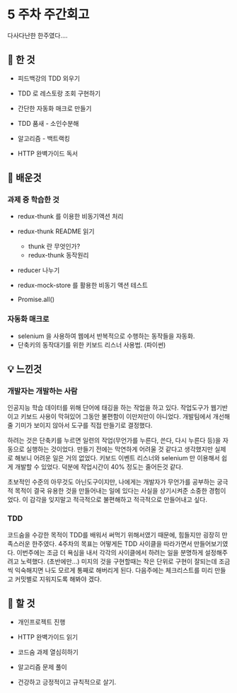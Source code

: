 # 5 주차 주간회고

다사다난한 한주였다....



## 🎉 한 것

- 피드백강의 TDD 외우기

- TDD 로 레스토랑 조회 구현하기

- 간단한 자동화 매크로 만들기

- TDD 품새 - 소인수분해 

- 알고리즘 - 백트랙킹 

- HTTP 완벽가이드 독서

  

## 📗 배운것

### 과제 중 학습한 것

- redux-thunk 를 이용한 비동기액션 처리
- redux-thunk README 읽기
  - thunk 란 무엇인가?
  - redux-thunk 동작원리
- reducer 나누기
- redux-mock-store 를 활용한 비동기 액션 테스트

- Promise.all()

### 자동화 매크로

- selenium 을 사용하여 웹에서 반복적으로 수행하는 동작들을 자동화.
- 단축키의 동작대기를 위한 키보드 리스너 사용법. (파이썬)



## 💡 느낀것

### 개발자는 개발하는 사람

인공지능 학습 데이터를 위해 단어에 태깅을 하는 작업을 하고 있다. 작업도구가 웹기반이고 키보드 사용이 막혀있어 그동안 불편함이 이만저만이 아니었다. 개발팀에서 개선해줄 기미가 보이지 않아서 도구를 직접 만들기로 결정했다. 

하려는 것은 단축키를 누르면 일련의 작업(무언가를 누른다, 쓴다, 다시 누른다 등)을 자동으로 실행하는 것이었다. 만들기 전에는 막연하게 어려울 것 같다고 생각했지만 실제로 해보니 어려운 일은 거의 없었다. 키보드 이벤트 리스너와 selenium 만 이용해서 쉽게 개발할 수 있었다. 덕분에 작업시간이 40% 정도는 줄어든것 같다.

초보적인 수준의 아무것도 아닌도구이지만, 나에게는 개발자가 무언가를 공부하는 궁극적 목적이 결국 유용한 것을 만들어내는 일에 있다는 사실을 상기시켜준 소중한 경험이었다. 이 감각을 잊지말고 적극적으로 불편해하고 적극적으로 만들어내고 싶다. 

### TDD

코드숨을 수강한 목적이 TDD를 배워서 써먹기 위해서였기 때문에, 힘들지만 굉장히 만족스러운 한주였다. 4주차의 목표는 어떻게든 TDD 사이클을 따라가면서 만들어보기였다. 이번주에는 조금 더 욕심을 내서 각각의 사이클에서 하려는 일을 분명하게 설정해주려고 노력했다. (초반에만...) 미지의 것을 구현할때는 작은 단위로 구현이 잘되는데 조금씩 익숙해지면 나도 모르게 통째로 해버리게 된다. 다음주에는 체크리스트를 미리 만들고 커밋별로 지워지도록 해봐야 겠다. 



## 🎈 할 것

- 개인프로젝트 진행
- HTTP 완벽가이드 읽기
- 코드숨 과제 열심히하기

- 알고리즘 문제 풀이
- 건강하고 긍정적이고 규칙적으로 살기.
